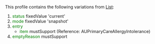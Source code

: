 This profile contains the following variations from [List](https://www.hl7.org/fhir/list.html):

1. <span style='color:green'> status </span> fixedValue 'current'
1. <span style='color:green'> mode </span> fixedValue 'snapshot'
1. <span style='color:green'> entry </span> 
   * <span style='color:green'> item</span> mustSupport (Reference: AUPrimaryCareAllergyIntolerance)
1. <span style='color:green'> emptyReason</span> mustSupport

